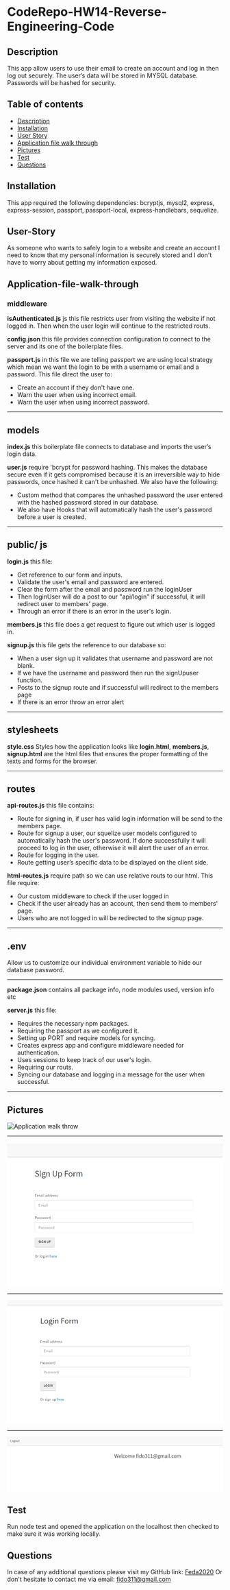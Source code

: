 # CodeRepo-HW14-Reverse-Engineering-Code

## Description

 This app allow users to use their email to create an account and log in then log out securely. The user’s data will be stored in MYSQL database. Passwords will be hashed for security. 

## Table of contents

* [Description](#Description)
* [Installation](#Installation)
* [User Story](#User-Story)
* [Application file walk through](#Application-file-walk-through)
* [Pictures](#Pictures)
* [Test](#Test)
* [Questions](#Questions)

## Installation

This app required the following dependencies: bcryptjs, mysql2, express, express-session, passport, passport-local, express-handlebars, sequelize.

## User-Story

As someone who wants to safely login to a website and create an account I need to know that my personal information is securely stored and I don't have to worry about getting my information exposed.

## Application-file-walk-through

### middleware

**isAuthenticated.js** js this file restricts user from visiting the website if not logged in. Then when the user login will continue to the restricted routs.

**config.json** this file provides connection configuration to connect to the server and its one of the boilerplate files.

**passport.js** in this file we are telling passport we are using local strategy which mean we want the login to be with a username or email and a password. This file direct the user to: 
*	Create an account if they don't have one.
*	Warn the user when using incorrect email.
*	Warn the user when using incorrect password.
***
## models

**index.js** this boilerplate file connects to database and imports the user’s login data. 

**user.js** require 'bcrypt for password hashing. This makes the database secure even if it gets compromised because it is an irreversible way to hide passwords, once hashed it can't be unhashed. We also have the following:
* Custom method that compares the unhashed password the user entered with the hashed password stored in our database. 
* We also have Hooks that will automatically hash the user's password before a user is created. 
***
## public/ js
**login.js** this file: 
* Get reference to our form and inputs.
*	Validate the user's email and password are entered.
*	Clear the form after the email and password run the loginUser
*	Then loginUser will do a post to our "api/login" if successful, it will redirect user to members' page.
*	Through an error if there is an error in the user's login.

**members.js** this file does a get request to figure out which user is logged in.

**signup.js** this file gets the reference to our database so:
* When a user sign up it validates that username and password are not blank.
*	If we have the username and password then run the signUpuser function.
*	Posts to the signup route and if successful will redirect to the members page
*	If there is an error throw an error alert
***
## stylesheets
**style.css** Styles how the application looks like **login.html**, **members.js**, **signup.html** are the html files that ensures the proper formatting of the texts and forms for the browser. 
***
## routes
**api-routes.js** this file contains: 
*	Route for signing in, if user has valid login information will be send to the members page.
*	Route for signup a user, our squelize user models configured to automatically hash the user's password. If done successfully it will proceed to log in the user, otherwise it will alert the user of an error.
*	Route for logging in the user.
*	Route getting user’s specific data to be displayed on the client side.

**html-routes.js** require path so we can use relative routs to our html. This file require:
* Our custom middleware to check if the user logged in
*	Check if the user already has an account, then send them to members' page.
*	Users who are not logged in will be redirected to the signup page.
***
## .env
Allow us to customize our individual environment variable to hide our database password.
***
**package.json** contains all package info, node modules used, version info etc

**server.js** this file: 
*	Requires the necessary npm packages.
*	Requiring the passport as we configured it.
*	Setting up PORT and require models for syncing.
*	Creates express app and configure middleware needed for authentication.
*	Uses sessions to keep track of our user's login.
*	Requiring our routs.
*	Syncing our database and logging in a message for the user when successful. 
***
 ## Pictures

![Application walk throw](/public/assets/appWalkThrow.gif)
***
![Signup](/public/assets/Signup.PNG)
***
![Log In](/public/assets/Login.PNG)
***
![Member's Page](/public/assets/Member-page.PNG)

## Test

Run node test and opened the application on the localhost then checked to make sure it was working locally.

## Questions
In case of any additional questions please visit my GitHub link: [Feda2020](https://github.com/Feda2020) 
Or don't hesitate to contact me via email: fido311@gmail.com
    